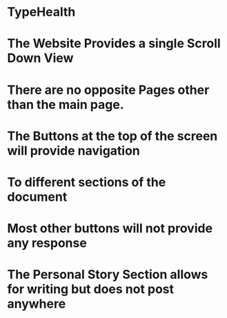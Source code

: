 # TypeHealth
# The Website Provides a single Scroll Down View
# There are no opposite Pages other than the main page.
# The Buttons at the top of the screen will provide navigation
# To different sections of the document
# Most other buttons will not provide any response
# The Personal Story Section allows for writing but does not post anywhere
